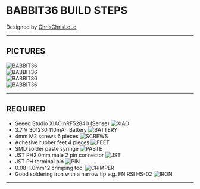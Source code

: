 # BABBIT36 BUILD STEPS
Designed by [ChrisChrisLoLo](https://github.com/ChrisChrisLoLo)

---
## PICTURES
![BABBIT36](/images/top.jpg)\
![BABBIT36](/images/side.jpg)\
![BABBIT36](/images/angle.jpg)\
![BABBIT36](/images/bottom.jpg)

---
## REQUIRED
- Seeed Studio XIAO nRF52840 (Sense)
![XIAO](/images/xiao.jpg)
- 3.7 V 301230 110mAh Battery
![BATTERY](/images/battery.jpg)
- 4mm M2 screws 6 pieces
![SCREWS](/images/screws.jpg)
- Adhesive rubber feet 4 pieces
![FEET](/images/feet.jpg)
- SMD solder paste syringe
![PASTE](/images/paste.jpg)
- JST PH2.0mm male 2 pin connector
![JST](/images/jst.jpg)
- JST PH terminal pin
![PIN](/images/pin.jpg)
- 0.08-1.0mm^2 crimping tool
![CRIMPER](/images/crimper.jpg)
- Good soldering iron with a narrow tip e.g. FNIRSI HS-02
![IRON](/images/iron.jpg)

---
